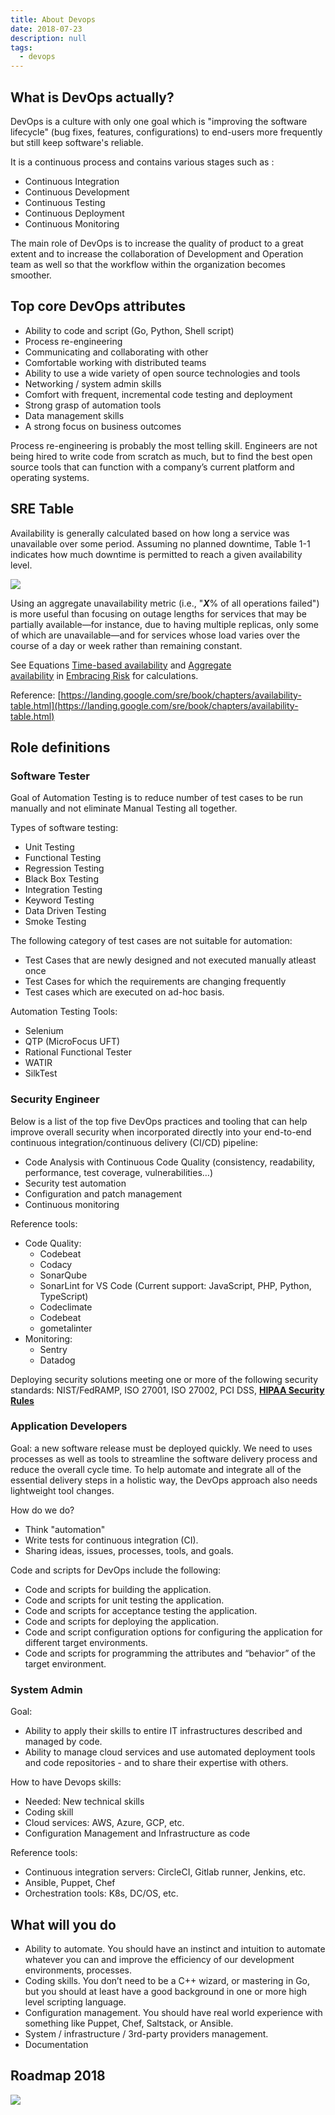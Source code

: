 ```yaml
---
title: About Devops
date: 2018-07-23
description: null
tags:
  - devops
---
```


## What is DevOps actually?

DevOps is a culture with only one goal which is "improving the software lifecycle" (bug fixes, features, configurations) to end-users more frequently but still keep software's reliable.

It is a continuous process and contains various stages such as :

* Continuous Integration
* Continuous Development
* Continuous Testing
* Continuous Deployment
* Continuous Monitoring

The main role of DevOps is to increase the quality of product to a great extent and to increase the collaboration of Development and Operation team as well so that the workflow within the organization becomes smoother.

## Top core DevOps attributes

* Ability to code and script (Go, Python, Shell script)
* Process re-engineering
* Communicating and collaborating with other
* Comfortable working with distributed teams
* Ability to use a wide variety of open source technologies and tools
* Networking / system admin skills
* Comfort with frequent, incremental code testing and deployment
* Strong grasp of automation tools
* Data management skills
* A strong focus on business outcomes

Process re-engineering is probably the most telling skill. Engineers are not being hired to write code from scratch as much, but to find the best open source tools that can function with a company’s current platform and operating systems.

## SRE Table

Availability is generally calculated based on how long a service was unavailable over some period. Assuming no planned downtime, Table 1-1 indicates how much downtime is permitted to reach a given availability level.

![](assets/about-devops_9332ba5aa78b621a63f04a098e8ff602_md5.webp)

Using an aggregate unavailability metric (i.e., "***X***% of all operations failed") is more useful than focusing on outage lengths for services that may be partially available—for instance, due to having multiple replicas, only some of which are unavailable—and for services whose load varies over the course of a day or week rather than remaining constant.

See Equations [Time-based availability](https://landing.google.com/sre/book/chapters/embracing-risk.html#risk-management_measuring-service-risk_time-availability-equation) and [Aggregate availability](https://landing.google.com/sre/book/chapters/embracing-risk.html#risk-management_measuring-service-risk_aggregate-availability-equation) in [Embracing Risk](https://landing.google.com/sre/book/chapters/embracing-risk.html) for calculations.

Reference: [https://landing.google.com/sre/book/chapters/availability-table.html](https://landing.google.com/sre/book/chapters/availability-table.html)

## Role definitions

### Software Tester

Goal of Automation Testing is to reduce number of test cases to be run manually and not eliminate Manual Testing all together.

Types of software testing:

* Unit Testing
* Functional Testing
* Regression Testing
* Black Box Testing
* Integration Testing
* Keyword Testing
* Data Driven Testing
* Smoke Testing

The following category of test cases are not suitable for automation:

* Test Cases that are newly designed and not executed manually atleast once
* Test Cases for which the requirements are changing frequently
* Test cases which are executed on ad-hoc basis.

Automation Testing Tools:

* Selenium
* QTP (MicroFocus UFT)
* Rational Functional Tester
* WATIR
* SilkTest

### Security Engineer

Below is a list of the top five DevOps practices and tooling that can help improve overall security when incorporated directly into your end-to-end continuous integration/continuous delivery (CI/CD) pipeline:

* Code Analysis with Continuous Code Quality (consistency, readability, performance, test coverage, vulnerabilities…)
* Security test automation
* Configuration and patch management
* Continuous monitoring

Reference tools:

* Code Quality:
  * Codebeat
  * Codacy
  * SonarQube
  * SonarLint for VS Code (Current support: JavaScript, PHP, Python, TypeScript)
  * Codeclimate
  * Codebeat
  * gometalinter
* Monitoring:
  * Sentry
  * Datadog

Deploying security solutions meeting one or more of the following security standards: NIST/FedRAMP, ISO 27001, ISO 27002, PCI DSS, **[HIPAA Security Rules](http://www.onlinetech.com/resources/references/what-is-the-hipaa-security-rule)**

### Application Developers

Goal: a new software release must be deployed quickly. We need to uses processes as well as tools to streamline the software delivery process and reduce the overall cycle time. To help automate and integrate all of the essential delivery steps in a holistic way, the DevOps approach also needs lightweight tool changes.

How do we do?

* Think "automation"
* Write tests for continuous integration (CI).
* Sharing ideas, issues, processes, tools, and goals.

Code and scripts for DevOps include the following:

* Code and scripts for building the application.
* Code and scripts for unit testing the application.
* Code and scripts for acceptance testing the application.
* Code and scripts for deploying the application.
* Code and script configuration options for configuring the application for different target environments.
* Code and scripts for programming the attributes and “behavior” of the target environment.

### System Admin

Goal:

* Ability to apply their skills to entire IT infrastructures described and managed by code.
* Ability to manage cloud services and use automated deployment tools and code repositories - and to share their expertise with others.

How to have Devops skills:

* Needed: New technical skills
* Coding skill
* Cloud services: AWS, Azure, GCP, etc.
* Configuration Management and Infrastructure as code

Reference tools:

* Continuous integration servers: CircleCI, Gitlab runner, Jenkins, etc.
* Ansible, Puppet, Chef
* Orchestration tools: K8s, DC/OS, etc.

## What will you do

* Ability to automate. You should have an instinct and intuition to automate whatever you can and improve the efficiency of our development environments, processes.
* Coding skills. You don’t need to be a C++ wizard, or mastering in Go, but you should at least have a good background in one or more high level scripting language.
* Configuration management. You should have real world experience with something like Puppet, Chef, Saltstack, or Ansible.
* System / infrastructure / 3rd-party providers management.
* Documentation

## Roadmap 2018

![](assets/about-devops_3ff5afb2faea481c0d85fe0d0f4591b5_md5.webp)

